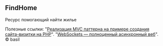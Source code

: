<p>
	<h2>
		FindHome
	</h2>
	Ресурс помогающий найти жилье
	</p>
	<p>
	Полезные ссылки:
	"<a href="http://habrahabr.ru/post/150267/">Реализация MVC паттерна на примере создания сайта-визитки на PHP</a>".
	"<a href="http://habrahabr.ru/post/79038/">WebSockets — полноценный асинхронный веб</a>".
	<br/>
	&copy; basil
</p>